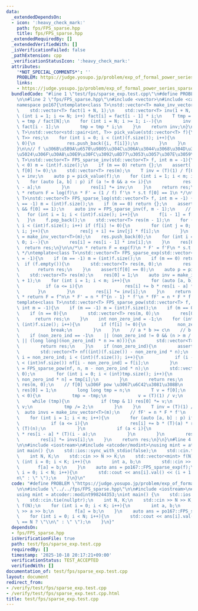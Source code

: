 ```yaml
---
data:
  _extendedDependsOn:
  - icon: ':heavy_check_mark:'
    path: fps/FPS_sparse.hpp
    title: fps/FPS_sparse.hpp
  _extendedRequiredBy: []
  _extendedVerifiedWith: []
  _isVerificationFailed: false
  _pathExtension: cpp
  _verificationStatusIcon: ':heavy_check_mark:'
  attributes:
    '*NOT_SPECIAL_COMMENTS*': ''
    PROBLEM: https://judge.yosupo.jp/problem/exp_of_formal_power_series_sparse
    links:
    - https://judge.yosupo.jp/problem/exp_of_formal_power_series_sparse
  bundledCode: "#line 1 \"test/fps/sparse_exp.test.cpp\"\n#define PROBLEM \"https://judge.yosupo.jp/problem/exp_of_formal_power_series_sparse\"\
    \n\n#line 2 \"fps/FPS_sparse.hpp\"\n#include <vector>\n#include <cassert>\n\n\
    namespace po167{\ntemplate<class T>\nstd::vector<T> make_inv_vector(int N){\n\
    \    std::vector<T> fact(1 + N, 1);\n    std::vector<T> inv(1 + N, 1);\n    for\
    \ (int i = 1; i <= N; i++) fact[i] = fact[i - 1] * i;\n    T tmp = 1;\n    tmp\
    \ = tmp / fact[N];\n    for (int i = N; i >= 1; i--){\n        inv[i] = tmp *\
    \ fact[i - 1];\n        tmp = tmp * i;\n    }\n    return inv;\n}\ntemplate<class\
    \ T>\nstd::vector<std::pair<int, T>> pick_value(std::vector<T> f){\n    std::vector<std::pair<int,\
    \ T>> res;\n    for (int i = 0; i < (int)(f.size()); i++){\n        if (f[i] !=\
    \ 0){\n            res.push_back({i, f[i]});\n        }\n    }\n    return res;\n\
    }\n\n// f \u306B\u5B9A\u6570\u9805\u304C\u306A\u3044\u3068\u304D\u306E\u8FD4\u308A\
    \u5024\u306F\u30A8\u30E9\u30FC\u3092\u8D77\u3053\u3057\u307E\u3059\u3002\ntemplate<class\
    \ T>\nstd::vector<T> FPS_sparse_inv(std::vector<T> f, int m = -1){\n    if (m\
    \ < 0) m = (int)f.size();\n    if (m == 0) return {};\n    assert(!f.empty() &&\
    \ f[0] != 0);\n    std::vector<T> res(m);\n    T inv = (T)(1) / f[0];\n    res[0]\
    \ = inv;\n    auto p = pick_value(f);\n    for (int i = 1; i < m; i++){\n    \
    \    for (auto [a, b] : p) if (a != 0 && a <= i){\n            res[i] -= b * res[i\
    \ - a];\n        }\n        res[i] *= inv;\n    }\n    return res;\n}\n\n/*\n\
    \ * return F = log(f)\n * F' = (1 / f) f'\n * s.t f[0] == 1\n */\ntemplate<class\
    \ T>\nstd::vector<T> FPS_sparse_log(std::vector<T> f, int m = -1) {\n    if (m\
    \ == -1) m = (int)f.size();\n    if (m == 0) return {};\n    assert(!f.empty()\
    \ && f[0] == 1);\n    auto inv = FPS_sparse_inv(f, m - 1);\n    // f <- f'\n \
    \   for (int i = 1; i < (int)f.size(); i++){\n        f[i - 1] = f[i] * i;\n \
    \   }\n    f.pop_back();\n    std::vector<T> res(m - 1);\n    for (int i = 0;\
    \ i < (int)f.size(); i++) if (f[i] != 0){\n        for (int j = 0; j < m - 1 -\
    \ i; j++){\n            res[j + i] += inv[j] * f[i];\n        }\n    }\n    inv\
    \ = make_inv_vector<T>(m);\n    res.push_back(0);\n    for (int i = m - 1; i >\
    \ 0; i--){\n        res[i] = res[i - 1] * inv[i];\n    }\n    res[0] = 0;\n  \
    \  return res;\n}\n\n/*\n * return F = exp(f)\n * F' = f'F\n * s.t f[0] = 0\n\
    \ */\ntemplate<class T>\nstd::vector<T> FPS_sparse_exp(std::vector<T> f, int m\
    \ = -1){\n    if (m == -1) m = (int)f.size();\n    if (m == 0) return {};\n  \
    \  if (f.empty()){\n        std::vector<T> res(m, 0);\n        res[0] = 1;\n \
    \       return res;\n    }\n    assert(f[0] == 0);\n    auto p = pick_value(f);\n\
    \    std::vector<T> res(m);\n    res[0] = 1;\n    auto inv = make_inv_vector<T>(m\
    \ + 1);\n    for (int i = 1; i < m; i++){\n        for (auto [a, b] : p){\n  \
    \          if (a <= i){\n                res[i] += b * res[i - a] * a;\n     \
    \       }\n        }\n        res[i] *= inv[i];\n    }\n    return res;\n}\n/*\n\
    \ * return F = f^n\n * F' = n * f^{n - 1} * f'\n * fF' = n * F * f'\n *\n */\n\
    template<class T>\nstd::vector<T> FPS_sparse_pow(std::vector<T> f, long long n,\
    \ int m = -1){\n    if (m == -1) m = (int)f.size();\n    if (m == 0) return {};\n\
    \    if (n == 0){\n        std::vector<T> res(m, 0);\n        res[0] = 1;\n  \
    \      return res;\n    }\n    int non_zero_ind = -1;\n    for (int i = 0; i <\
    \ (int)f.size(); i++){\n        if (f[i] != 0){\n            non_zero_ind = i;\n\
    \            break;\n        }\n    }\n    // a * b >= c\n    // b >= c / a\n\
    \    if (non_zero_ind == -1\n    || (non_zero_ind != 0 && (n > m / (long long)(non_zero_ind)\
    \ || (long long)(non_zero_ind) * n >= m))){\n        std::vector<T> res(m, 0);\n\
    \        return res;\n    }\n    if (non_zero_ind){\n        assert(n >= 0);\n\
    \        std::vector<T> nf((int)(f.size()) - non_zero_ind * n);\n        for (int\
    \ i = non_zero_ind; i < (int)(f.size()); i++){\n            if (i - non_zero_ind\
    \ < (int)nf.size()) nf[i - non_zero_ind] = f[i];\n        }\n        auto tmp\
    \ = FPS_sparse_pow(nf, n, m - non_zero_ind * n);\n        std::vector<T> res(m,\
    \ 0);\n        for (int i = 0; i < (int)tmp.size(); i++){\n            res[i +\
    \ non_zero_ind * n] = tmp[i];\n        }\n        return res;\n    }\n    std::vector<T>\
    \ res(m, 0);\n    // f[0] \u306F pow \u3067\u6C42\u3081\u308B\n    {\n       \
    \ res[0] = 1;\n        long long tmp = n;\n        T v = f[0];\n        if (n\
    \ < 0){\n            tmp = -tmp;\n            v = (T)(1) / v;\n        }\n   \
    \     while (tmp){\n            if (tmp & 1) res[0] *= v;\n            v = v *\
    \ v;\n            tmp /= 2;\n        }\n    }\n    T inv = (T)(1) / f[0];\n  \
    \  auto invs = make_inv_vector<T>(m);\n    // fF' = n * F * f'\n    auto p = pick_value(f);\n\
    \    for (int i = 1; i < m; i++){\n        for (auto [a, b] : p) if (a != 0){\n\
    \            if (a <= i){\n                res[i] += b * (T)(a) * res[i - a] *\
    \ (T)(n);\n            }\n            if (a < i){\n                res[i] -= b\
    \ * res[i - a] * (T)(i - a);\n            }\n        }\n        res[i] *= inv;\n\
    \        res[i] *= invs[i];\n    }\n    return res;\n}\n}\n#line 4 \"test/fps/sparse_exp.test.cpp\"\
    \n\n#include <iostream>\n#include <atcoder/modint>\nusing mint = atcoder::modint998244353;\n\
    int main() {\n    std::ios::sync_with_stdio(false);\n    std::cin.tie(nullptr);\n\
    \    int N, K;\n    std::cin >> N >> K;\n    std::vector<mint> f(N);\n    for\
    \ (int i = 0; i < K; i++){\n        int a, b;\n        std::cin >> a >> b;\n \
    \       f[a] = b;\n    }\n    auto ans = po167::FPS_sparse_exp(f);\n    for (int\
    \ i = 0; i < N; i++){\n        std::cout << ans[i].val() << (i + 1 == N ? \"\\\
    n\" : \" \");\n    }\n}\n"
  code: "#define PROBLEM \"https://judge.yosupo.jp/problem/exp_of_formal_power_series_sparse\"\
    \n\n#include \"../../fps/FPS_sparse.hpp\"\n\n#include <iostream>\n#include <atcoder/modint>\n\
    using mint = atcoder::modint998244353;\nint main() {\n    std::ios::sync_with_stdio(false);\n\
    \    std::cin.tie(nullptr);\n    int N, K;\n    std::cin >> N >> K;\n    std::vector<mint>\
    \ f(N);\n    for (int i = 0; i < K; i++){\n        int a, b;\n        std::cin\
    \ >> a >> b;\n        f[a] = b;\n    }\n    auto ans = po167::FPS_sparse_exp(f);\n\
    \    for (int i = 0; i < N; i++){\n        std::cout << ans[i].val() << (i + 1\
    \ == N ? \"\\n\" : \" \");\n    }\n}"
  dependsOn:
  - fps/FPS_sparse.hpp
  isVerificationFile: true
  path: test/fps/sparse_exp.test.cpp
  requiredBy: []
  timestamp: '2025-10-18 20:17:21+09:00'
  verificationStatus: TEST_ACCEPTED
  verifiedWith: []
documentation_of: test/fps/sparse_exp.test.cpp
layout: document
redirect_from:
- /verify/test/fps/sparse_exp.test.cpp
- /verify/test/fps/sparse_exp.test.cpp.html
title: test/fps/sparse_exp.test.cpp
---
```

